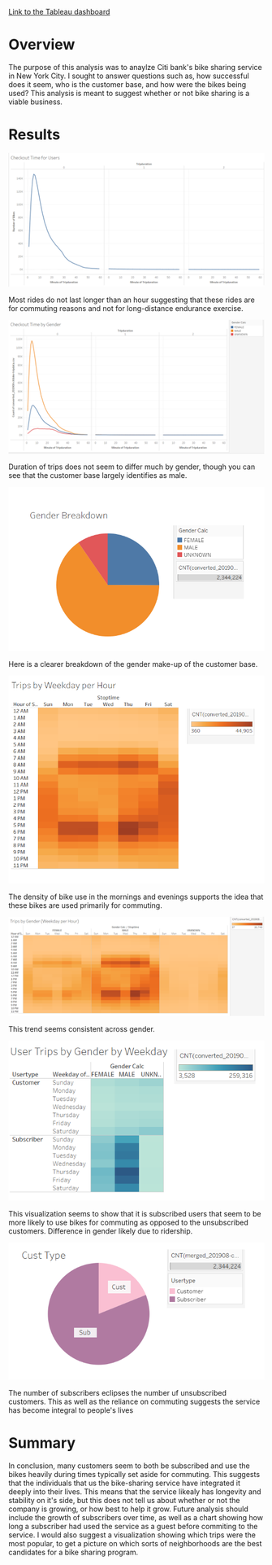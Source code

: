 [Link to the Tableau dashboard](https://public.tableau.com/app/profile/berns.piffard/viz/bike_challenge_16612994097820/FinalStory?publish=yes)

# Overview
The purpose of this analysis was to anaylze Citi bank's bike sharing service in New York City. I sought to answer questions such as, how successful does it seem, who is the customer base, and how were the bikes being used? This analysis is meant to suggest whether or not bike sharing is a viable business.

# Results

![A line graph of the the average bike trip duration that peaks at the beginning of the first hour and declines to near zero from hour 2 on](https://github.com/bpiffard/bike-challenge/blob/main/Images/TripDuration.png)

Most rides do not last longer than an hour suggesting that these rides are for commuting reasons and not for long-distance endurance exercise.

![A line graph similar to the one above that shows trip duration by gender. There are no noticeable differences between genders, only that male ridership dwarfs femal ridership](https://github.com/bpiffard/bike-challenge/blob/main/Images/TripDurationbyGender.png)

Duration of trips does not seem to differ much by gender, though you can see that the customer base largely identifies as male.

![A piechart showing the breakdown of the customer base with male ridership ebing almost 3/4s, female ridership about 1/4 and riders of unknown ridership making up the rest](https://github.com/bpiffard/bike-challenge/blob/main/Images/GenderBreakdown.png)

Here is a clearer breakdown of the gender make-up of the customer base.

![A heatmap of bike use by hour of the day and weekday with concentrations seeming to be around common commute times](https://github.com/bpiffard/bike-challenge/blob/main/Images/TripsByHourofDay.png)

The density of bike use in the mornings and evenings supports the idea that these bikes are used primarily for commuting.

![The same type of chart as above but with multiple charts separated by gender. There seems to be little difference in concentrations outside of the fact that male ridership is by far the most concentrated](https://github.com/bpiffard/bike-challenge/blob/main/Images/TripsbyHourbyGender.png)

This trend seems consistent across gender.

![Another heat map showing concentration of ridership by weekdat, spearated by both gender and whether or not the customer is subscribed. Subscribed users have grater concentration on weekdays, while unsubscribed have higher concentration on weekends. No difference by gender outside of the much higher relative ridership in the male population](https://github.com/bpiffard/bike-challenge/blob/main/Images/TripsbyGenderbyWeekday.png)

This visualization seems to show that it is subscribed users that seem to be more likely to use bikes for commuting as opposed to the unsubscribed customers. Difference in gender likely due to ridership.

![Pie chart meant to illustrate the difference in ridership from subscribed versus unsubscribes customers. Subscribed customers dwarf unsubscribed](https://github.com/bpiffard/bike-challenge/blob/main/Images/CustomerType.png)

The number of subscribers eclipses the number uf unsubscribed customers. This as well as the reliance on commuting suggests the service has become integral to people's lives

# Summary
In conclusion, many customers seem to both be subscribed and use the bikes heavily during times typically set aside for commuting. This suggests that the individuals that us the bike-sharing service have integrated it deeply into their lives. This means that the service likealy has longevity and stability on it's side, but this does not tell us about whether or not the company is growing, or how best to help it grow. Future analysis should include the growth of subscribers over time, as well as a chart showing how long a subscriber had used the service as a guest before commiting to the service. I would also suggest a visualization showing which trips were the most popular, to get a picture on which sorts of neighborhoods are the best candidates for a bike sharing program.
